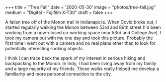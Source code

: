 +++
title = "Tree Fall"
date = '2020-05-30'
image = "photos/tree-fall.jpg"
medium = "Digital - Fujifilm X-T30"
draft = false 
+++

A fallen tree off of the Monon trail in Indianapolis. When Covid broke out, I started regularly walking the Monon
between 53rd and 86th street (I'd been working from a now-closed co-working space near 53rd and College Ave). I took my
camera out with me one day and took this picture. Probably the first time I went out with a camera and no real plans
other than to look for potentially interesting-looking objects.

I think I can trace back the spark of my interest in serious hiking and backpacking to the Monon.
In Indy, I had been living away from my family and a large majority of my friends.
These walks really helped me develop a familiarity and more personal connection to the city.
